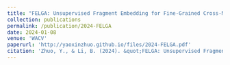 ```yaml
---
title: "FELGA: Unsupervised Fragment Embedding for Fine-Grained Cross-Modal Association"
collection: publications
permalink: /publication/2024-FELGA
date: 2024-01-08
venue: 'WACV'
paperurl: 'http://yaoxinzhuo.github.io/files/2024-FELGA.pdf'
citation: 'Zhuo, Y., & Li, B. (2024). &quot;FELGA: Unsupervised Fragment Embedding for Fine-Grained Cross-Modal Association. &quot; <i>Proceedings of the IEEE/CVF Winter Conference on Applications of Computer Vision</i>. (pp. 5635-5645)'
---
```

